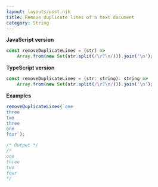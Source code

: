 ```yaml
---
layout: layouts/post.njk
title: Remove duplicate lines of a text document
category: String
---
```


**JavaScript version**

```js
const removeDuplicateLines = (str) =>
	Array.from(new Set(str.split(/\r?\n/))).join('\n');
```

**TypeScript version**

```js
const removeDuplicateLines = (str: string): string =>
	Array.from(new Set(str.split(/\r?\n/))).join('\n');
```

**Examples**

```js
removeDuplicateLines(`one
three
two
three
one
four`);

/* Output */
/*
one
three
two
four
*/
```
